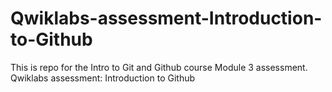 # Qwiklabs-assessment-Introduction-to-Github
This is repo for the Intro to Git and Github course Module 3 assessment. Qwiklabs assessment: Introduction to Github

